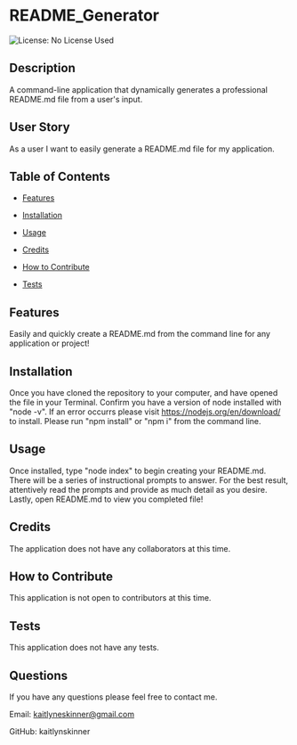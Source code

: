 
  # README_Generator

  ![License: No License Used](https://img.shields.io/badge/license-No%20License%20Used-purple.svg)
  
  ## Description 
  A command-line application that dynamically generates a professional README.md file from a user's input.

  ## User Story
  As a user I want to easily generate a README.md file for my application.
     

  ## Table of Contents
  * [Features](#features)
  * [Installation](#installation)
  * [Usage](#usage)
  
  * [Credits](#credits)
  * [How to Contribute](#howtocontribute)
  * [Tests](#tests)
  
  ## Features
Easily and quickly create a README.md from the command line for any application or project!
     

  ## Installation
  Once you have cloned the repository to your computer, and have opened the file in your Terminal. Confirm you have a version of node installed with "node -v". If an error occurrs please visit https://nodejs.org/en/download/ to install. Please run "npm install" or "npm i" from the command line.

  ## Usage 
  Once installed, type "node index" to begin creating your README.md. There will be a series of instructional prompts to answer. For the best result, attentively read the prompts and provide as much detail as you desire. Lastly, open README.md to view you completed file!

  

  ## Credits
The application does not have any collaborators at this time.
     

  ## How to Contribute
  This application is not open to contributors at this time.

  ## Tests
  This application does not have any tests.

  ## Questions
  If you have any questions please feel free to contact me.

  Email: kaitlyneskinner@gmail.com

  GitHub:  kaitlynskinner

